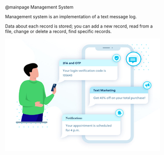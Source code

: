 @mainpage Management System

Management system is an implementation of a text message log.

Data about each record is stored; you can add a new record, read from a file, change or delete a record, find specific records.

![](picture.png)